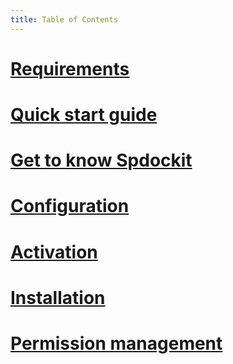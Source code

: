 ```yaml
---
title: Table of Contents
---
```


# [Requirements](requirements.md)
# [Quick start guide](quick-start-guide.md)
# [Get to know Spdockit](get-to-know-spdockit.md)
# [Configuration](configuration.md)
# [Activation](activation.md)
# [Installation](installation.md)
# [Permission management](permission-management.md)